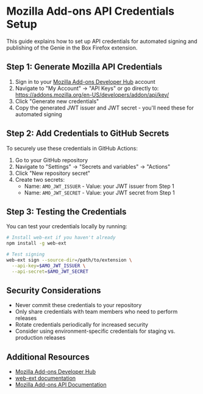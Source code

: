 # Mozilla Add-ons API Credentials Setup

This guide explains how to set up API credentials for automated signing and publishing of the Genie in the Box Firefox extension.

## Step 1: Generate Mozilla API Credentials

1. Sign in to your [Mozilla Add-ons Developer Hub](https://addons.mozilla.org/en-US/developers/) account
2. Navigate to "My Account" → "API Keys" or go directly to: https://addons.mozilla.org/en-US/developers/addon/api/key/
3. Click "Generate new credentials"
4. Copy the generated JWT issuer and JWT secret - you'll need these for automated signing

## Step 2: Add Credentials to GitHub Secrets

To securely use these credentials in GitHub Actions:

1. Go to your GitHub repository
2. Navigate to "Settings" → "Secrets and variables" → "Actions"
3. Click "New repository secret"
4. Create two secrets:
   - Name: `AMO_JWT_ISSUER` - Value: your JWT issuer from Step 1
   - Name: `AMO_JWT_SECRET` - Value: your JWT secret from Step 1

## Step 3: Testing the Credentials

You can test your credentials locally by running:

```bash
# Install web-ext if you haven't already
npm install -g web-ext

# Test signing
web-ext sign --source-dir=/path/to/extension \
  --api-key=$AMO_JWT_ISSUER \
  --api-secret=$AMO_JWT_SECRET
```

## Security Considerations

- Never commit these credentials to your repository
- Only share credentials with team members who need to perform releases
- Rotate credentials periodically for increased security
- Consider using environment-specific credentials for staging vs. production releases

## Additional Resources

- [Mozilla Add-ons Developer Hub](https://addons.mozilla.org/en-US/developers/)
- [web-ext documentation](https://extensionworkshop.com/documentation/develop/getting-started-with-web-ext/)
- [Mozilla Add-ons API Documentation](https://addons-server.readthedocs.io/en/latest/topics/api/auth.html)